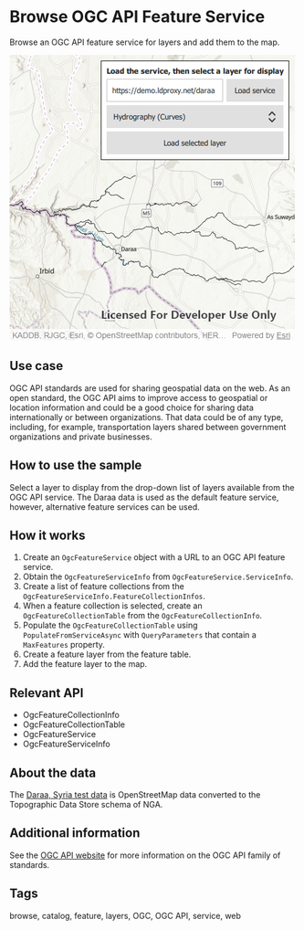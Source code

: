 # Browse OGC API Feature Service

Browse an OGC API feature service for layers and add them to the map.

![](screenshot.png)

## Use case

OGC API standards are used for sharing geospatial data on the web. As an open standard, the OGC API aims to improve access to geospatial or location information and could be a good choice for sharing data internationally or between organizations. That data could be of any type, including, for example, transportation layers shared between government organizations and private businesses.

## How to use the sample
Select a layer to display from the drop-down list of layers available from the OGC API service. The Daraa data is used as the default feature service, however, alternative feature services can be used.

## How it works
1. Create an `OgcFeatureService` object with a URL to an OGC API feature service.
2. Obtain the `OgcFeatureServiceInfo` from `OgcFeatureService.ServiceInfo`.
3. Create a list of feature collections from the `OgcFeatureServiceInfo.FeatureCollectionInfos`.
4. When a feature collection is selected, create an `OgcFeatureCollectionTable` from the `OgcFeatureCollectionInfo`.
5. Populate the `OgcFeatureCollectionTable` using `PopulateFromServiceAsync` with `QueryParameters` that contain a `MaxFeatures` property.
6. Create a feature layer from the feature table.
7. Add the feature layer to the map.

## Relevant API
* OgcFeatureCollectionInfo
* OgcFeatureCollectionTable
* OgcFeatureService
* OgcFeatureServiceInfo

## About the data

The [Daraa, Syria test data](https://demo.ldproxy.net/daraa) is OpenStreetMap data converted to the Topographic Data Store schema of NGA.

## Additional information

See the [OGC API website](https://ogcapi.ogc.org/) for more information on the OGC API family of standards.

## Tags

browse, catalog, feature, layers, OGC, OGC API, service, web
